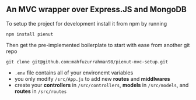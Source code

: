 ## An MVC wrapper over Express.JS and MongoDB

To setup the project for development install it from npm by running

```
npm install pienut
```

Then get the pre-implemented boilerplate to start with ease from another git repo

```
git clone git@github.com:mahfuzurrahman98/pienut-mvc-setup.git
```

* `.env` file contains all of your environemt variables
* you only modify `/src/App.js` to add new **routes** and **middlwares**
* create your **controllers** in `/src/controllers`, **models** in `/src/models`, and **routes** in `/src/routes`
